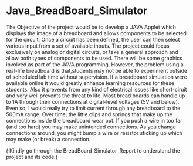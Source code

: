 # Java_BreadBoard_Simulator
The Objective of the project would be to develop a JAVA Applet which displays the image of a breadboard and allows components to be selected for the circuit. Once a circuit has been defined, the user can then select various input from a set of available inputs. The project could focus exclusively on analog or digital circuits, or take a general approach and allow both types of components to be used. There will be some graphics involved as part of the JAVA programming.
However, the problem using a real-life breadboard is that,students may not be able to experiment outside of scheduled lab time without supervision. If a breadboard simulation were available online it would greatly enhance learning resources for these students. 
Also it prevents from any kind of electrical issues like short-ciruit and very well prevents the threat to life.
Most bread boards can handle up to 1A through their connections at digital-level voltages (5V and below).  Even so, I would really try to limit current through any breadboard to the 500mA range.
Over time, the little clips and springs that make up the connections inside the breadboard wear out.  If you push a wire in too far (and too hard) you may make unintended connections.  As you change connections around, you might bump a wire or resistor sticking up which may make (or break) a connection.

( Kindly go through the BreadBoard_Simulator_Report to understand the project and its code )

